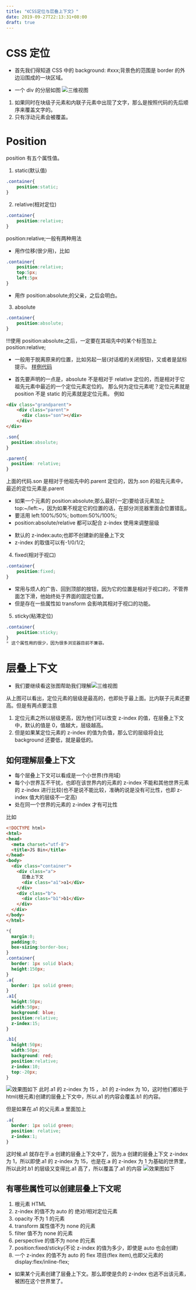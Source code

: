 ```yaml
---
title: "《CSS定位与层叠上下文》"
date: 2019-09-27T22:13:31+08:00
draft: true
---
```


# CSS 定位

- 首先我们得知道 CSS 中的 background: #xxx;背景色的范围是 border 的外边沿围成的一块区域。

- 一个 div 的分层如图
  ![三维视图](/images/3d.jpg)

1. 如果同时在块级子元素和内联子元素中出现了文字，那么是按照代码的先后顺序来覆盖文字的。
2. 只有浮动元素会被覆盖。

# Position

position 有五个属性值。

1. static(默认值)

```CSS
.container{
    position:static;
}
```

2. relative(相对定位)

```CSS
.container{
    position:relative;
}
```

position:relative;一般有两种用法

- 用作位移(很少用)，比如

```CSS
.container{
    position:relative;
    top:5px;
    left:5px
}
```

- 用作 position:absolute;的父亲，之后会明白。

3. absolute

```CSS
.container{
    position:absolute;
}
```

!!!使用 position:absolute;之后，一定要在其祖先中的某个标签加上 position:relative;

- 一般用于脱离原来的位置，比如另起一层(对话框的关闭按钮)，又或者是鼠标提示。
  [样例代码](http://js.jirengu.com/yejiw/1/edit?html,css,output)

* 首先要声明的一点是，absolute 不是相对于 relative 定位的，而是相对于它祖先元素中最近的一个定位元素定位的。
  那么何为定位元素呢？定位元素就是 position 不是 static 的元素就是定位元素。
  例如

```HTML
<div class="grandparent">
    <div class="parent">
      <div class="son"></div>
    </div>
</div>
```

```CSS
.son{
  position:absolute;
}

.parent{
  position: relative;
}
```

上面的代码.son 是相对于他祖先中的.parent 定位的，因为.son 的祖先元素中，最近的定位元素是.parent

- 如果一个元素的 position:absolute;那么最好(一定)要给该元素加上 top:~/left:~，因为如果不规定它的位置的话，在部分浏览器里面会位置错乱。
- 要活用 left:100%/50%; bottom:50%/100%;
- position:absolute/relative 都可以配合 z-index 使用来调整层级

* 默认的 z-index:auto;也即不创建新的层叠上下文
* z-index 的取值可以有-1/0/1/2;

4. fixed(相对于视口)

```CSS
.container{
    position:fixed;
}
```

- 常用与烦人的广告、回到顶部的按钮，因为它的位置是相对于视口的，不管界面怎下滑，他始终处于界面的固定位置。
- 但是存在一些属性如 transform 会影响其相对于视口的功能。

5. sticky(粘滞定位)

```CSS
.container{
    position:sticky;
}
* 这个属性用的很少，因为很多浏览器目前不兼容。
```

# 层叠上下文

- 我们要继续看这张图帮助我们理解![三维视图](/images/3d.jpg)

从上图可以看出，定位元素的层级是最高的，也即处于最上面。比内联子元素还要高。但是有两点要注意

1. 定位元素之所以层级更高，因为他们可以改变 z-index 的值，在层叠上下文中，默认的值是 0，值越大，层级越高。
2. 但是如果某定位元素的 z-index 的值为负值，那么它的层级将会比 background 还要低，就是最低的。

## 如何理解层叠上下文

- 每个层叠上下文可以看成是一个小世界(作用域)
- 每个小世界互不干扰，也即在该世界内的元素的 z-index 不能和其他世界元素的 z-index 进行比较(也不是说不能比较，准确的说是没有可比性，也即 z-index 值大的层级不一定高)
- 处在同一个世界的元素的 z-index 才有可比性

比如

```HTML
<!DOCTYPE html>
<html>
<head>
  <meta charset="utf-8">
  <title>JS Bin</title>
</head>
<body>
  <div class="container">
    <div class="a">
      层叠上下文
      <div class="a1">a1</div>
    </div>
    <div class="b">
      <div class="b1">b1</div>
    </div>
  </div>
</body>
</html>
```

```CSS
*{
  margin:0;
  padding:0;
  box-sizing:border-box;
}
.container{
  border: 1px solid black;
  height:150px;
}
.a{
  border: 1px solid green;
}
.a1{
  height:50px;
  width:50px;
  background: blue;
  position:relative;
  z-index:15;
}

.b1{
  height:50px;
  width:50px;
  background: red;
  position:relative;
  z-index:10;
  top:-20px;
}
```

![效果图如下](/images/cengdie1.png)
此时.a1 的 z-index 为 15 ，.b1 的 z-index 为 10，这时他们都处于 html(根元素)创建的层叠上下文中，所以.a1 的内容会覆盖.b1 的内容。

但是如果在.a1 的父元素.a 里面加上

```CSS
.a{
  border: 1px solid green;
  position: relative;
  z-index:1;
}
```

这时候.a1 就存在于.a 创建的层叠上下文中了，因为.a 创建的层叠上下文 z-index 为 1，所以即使.a1 的 z-index 为 15，也是在.a 的 z-index 为 1 为基础的世界里，所以此时.b1 的层级又变得比.a1 高了，所以覆盖了.a1 的内容
![效果图如下](/images/cengdie2.png)

## 有哪些属性可以创建层叠上下文呢

1. 根元素 HTML
2. z-index 的值不为 auto 的 绝对/相对定位元素
3. opacity 不为 1 的元素
4. transform 属性值不为 none 的元素
5. filter 值不为 none 的元素
6. perspective 的值不为 none 的元素
7. position:fixed/sticky(不论 z-index 的值为多少，即使是 auto 也会创建)
8. 一个 z-index 的值不为 auto 的 flex 项目(flex item),也即父元素的 display:flex/inline-flex;

- 如果某个元素创建了层叠上下文。那么即使是负的 z-index 也逃不出该元素，被困在这个世界里了。
